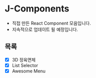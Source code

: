 # J-Components

- 직접 만든 React Component 모음입니다.
- 지속적으로 업데이트 될 예정입니다.

## 목록

- [x] 3D 정육면체 
- [x] List Selector
- [x] Awesome Menu